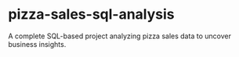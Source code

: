# pizza-sales-sql-analysis
A complete SQL-based project analyzing pizza sales data to uncover business insights.
